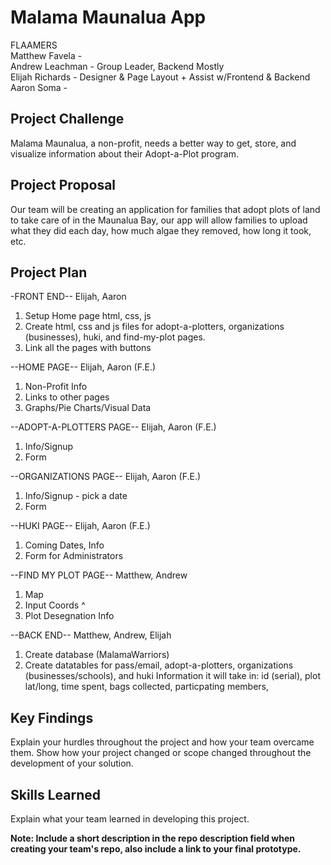 # Malama Maunalua App
FLAAMERS<br />
Matthew Favela - <br />
Andrew Leachman - Group Leader, Backend Mostly<br />
Elijah Richards - Designer & Page Layout + Assist w/Frontend & Backend<br />
Aaron Soma - 

## Project Challenge
Malama Maunalua, a non-profit, needs a better way to get, store, and visualize information about their Adopt-a-Plot program.

## Project Proposal
Our team will be creating an application for families that adopt plots of land to take care of in the Maunalua Bay, our app will allow families to upload what they did each day, how much algae they removed, how long it took, etc. 

## Project Plan

-FRONT END-- Elijah, Aaron
1. Setup Home page html, css, js
2. Create html, css and js files for adopt-a-plotters, organizations (businesses), huki, and find-my-plot pages.
3. Link all the pages with buttons

--HOME PAGE-- Elijah, Aaron (F.E.)
1. Non-Profit Info
2. Links to other pages
3. Graphs/Pie Charts/Visual Data

--ADOPT-A-PLOTTERS PAGE-- Elijah, Aaron (F.E.)
1. Info/Signup
2. Form

--ORGANIZATIONS PAGE-- Elijah, Aaron (F.E.)
1. Info/Signup - pick a date
2. Form

--HUKI PAGE-- Elijah, Aaron (F.E.)
1. Coming Dates, Info
2. Form for Administrators 

--FIND MY PLOT PAGE-- Matthew, Andrew
1. Map 
2. Input Coords ^
3. Plot Desegnation Info

--BACK END-- Matthew, Andrew, Elijah
1. Create database (MalamaWarriors)
2. Create datatables for pass/email, adopt-a-plotters, organizations (businesses/schools), and huki
    Information it will take in: id (serial), plot lat/long, time spent, bags collected, particpating members, 

## Key Findings
Explain your hurdles throughout the project and how your team overcame them. Show how your project changed or scope changed throughout the development of your solution.

## Skills Learned
Explain what your team learned in developing this project. 

**Note: Include a short description in the repo description field when creating your team's repo, also include a link to your final prototype.**
